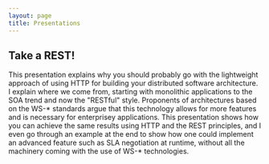 ```yaml
---
layout: page
title: Presentations
---
```


## Take a REST!

<script src="http://speakerdeck.com/embed/4f39429ffe6466002101d84e.js">
</script>

This presentation explains why you should probably go with the lightweight
approach of using HTTP for building your distributed software architecture. I
explain where we come from, starting with monolithic applications to the SOA
trend and now the "RESTful" style. Proponents of architectures based on the
WS-* standards argue that this technology allows for more features and is
necessary for enterprisey applications. This presentation shows how you can
achieve the same results using HTTP and the REST principles, and I even go
through an example at the end to show how one could implement an advanced
feature such as SLA negotiation at runtime, without all the machinery coming
with the use of WS-* technologies.
